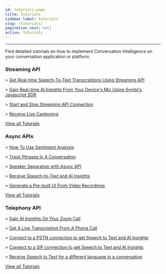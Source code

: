 ```yaml
---
id: tutorials-page
title: Tutorials
sidebar_label: Tutorials
slug: /tutorials/
pagination_next: null
active: Tutorials
---
```

 
---
Find detailed tutorials on how to implement Conversation Intelligence on your conversation application or platform.


<div class="card-container">
  <div class="intro-card">
    <h3>Streaming API</h3>
      <p> <span> > </span> <a href="/docs/streamingapi/tutorials/receive-ai-insights-from-your-web-browser">Get Real-time Speech-To-Text Transcriptions Using Streaming API</a></p>
      <p> <span> > </span> <a href="/docs/javascript-sdk/tutorials/receive-ai-insights-from-your-computer">Gain Real-time AI Insights From Your Device's Mic Using Symbl's Javascript SDK</a></p>
      <p> <span> > </span> <a href="/docs/streamingapi/code-snippets/start-and-stop-connection">Start and Stop Streaming API Connection</a></p>
      <p> <span> > </span> <a href="/docs/streamingapi/code-snippets/receive-live-captioning">Receive Live Captioning</a></p>
      <a class="button button1 tutorial-button" href="/docs/streamingapi/code-snippets/start-and-stop-connection">View all Tutorials</a>
  </div>

  <div class="intro-card">
    <h3>Async APIs</h3>
      <p> <span> > </span><a href="/docs/async-api/code-snippets/how-to-use-sentiment-analysis">How To Use Sentiment Analysis</a></p>
      <p> <span> > </span><a href="/docs/async-api/code-snippets/track-phrases-in-a-conversation">Track Phrases In A Conversation</a></p>
      <p> <span> > </span><a href="/async-api/tutorials/get-speaker-separation-audio-video">Speaker Separation with Async API</a></p>
      <p> <span> > </span><a href="/docs/async-api/code-snippets/receive-speech-to-text-and-ai-insights">Receive Speech-to-Text and AI Insights</a></p>
      <p> <span> > </span><a href="/docs/async-api/code-snippets/generate-pre-built-ui-from-video-recordings">Generate a Pre-built UI From Video Recordings</a></p>
      <a class="button button2 tutorial-button" href="/docs/async-api/code-snippets/how-to-use-sentiment-analysis">View all Tutorials</a>
  </div>

  <div class="intro-card">
      <h3>Telephony API</h3>
      <p> <span> > </span><a href="/docs/telephony/tutorials/connect-to-zoom">Gain AI Insights On Your Zoom Call</a></p>
      <p> <span> > </span><a href="/docs/telephony/tutorials/connect-to-phone-call">Get A Live Transcription From A Phone Call</a></p>
      <p> <span> > </span><a href="/docs/telephony/code-snippets/connect-to-pstn">Connect to a PSTN connection to get Speech to Text and AI Insights</a></p>
      <p> <span> > </span><a href="/docs/telephony/code-snippets/connect-to-sip">Connect to a SIP connection to get Speech to Text and AI Insights</a></p>
      <p> <span> > </span><a href="/docs/telephony/code-snippets/receive-speech-to-text-for-a-different-language">Receive Speech to Text for a different language in a conversation</a></p>
      <a class="button button3 tutorial-button" href="/docs/telephony/tutorials/connect-to-zoom">View all Tutorials</a>
  </div>
</div>



 